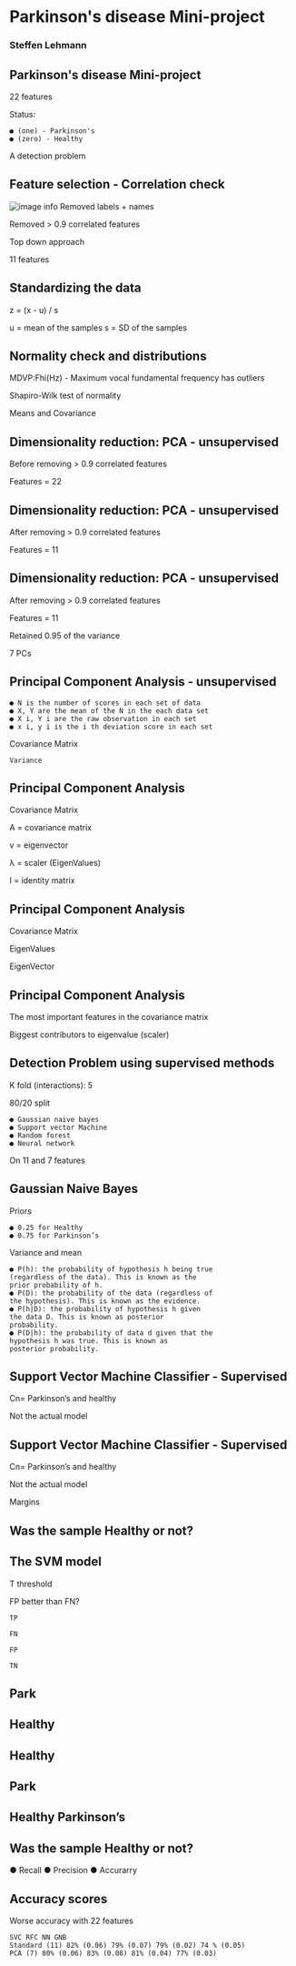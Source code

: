 # Parkinson's disease Mini-project

### Steffen Lehmann


## Parkinson's disease Mini-project

22 features

Status:

```
● (one) - Parkinson's
● (zero) - Healthy
```
A detection problem


## Feature selection - Correlation check
![image info](./images/image.png)
Removed labels + names

Removed > 0.9 correlated
features

Top down approach

11 features


## Standardizing the data

z = (x - u) / s

u = mean of the samples
s = SD of the samples


## Normality check and distributions

MDVP:Fhi(Hz) - Maximum vocal fundamental frequency
has outliers

Shapiro-Wilk test of normality

Means and Covariance


## Dimensionality reduction: PCA - unsupervised

Before removing > 0.9 correlated
features

Features = 22


## Dimensionality reduction: PCA - unsupervised

After removing > 0.9 correlated
features

Features = 11


## Dimensionality reduction: PCA - unsupervised

After removing > 0.9 correlated
features

Features = 11

Retained 0.95 of the variance

7 PCs


## Principal Component Analysis - unsupervised

```
● N is the number of scores in each set of data
● X, Y are the mean of the N in the each data set
● X i, Y i are the raw observation in each set
● x i, y i is the i th deviation score in each set
```
Covariance Matrix

```
Variance
```

## Principal Component Analysis

Covariance Matrix

A = covariance matrix

v = eigenvector

λ = scaler (EigenValues)

I = identity matrix


## Principal Component Analysis

Covariance Matrix

EigenValues

EigenVector


## Principal Component Analysis

The most important features
in the covariance matrix

Biggest contributors to
eigenvalue (scaler)


## Detection Problem using supervised methods

K fold (interactions): 5

80/20 split

```
● Gaussian naive bayes
● Support vector Machine
● Random forest
● Neural network
```
On 11 and 7 features


## Gaussian Naive Bayes

Priors

```
● 0.25 for Healthy
● 0.75 for Parkinson’s
```
Variance and mean

```
● P(h): the probability of hypothesis h being true
(regardless of the data). This is known as the
prior probability of h.
● P(D): the probability of the data (regardless of
the hypothesis). This is known as the evidence.
● P(h|D): the probability of hypothesis h given
the data D. This is known as posterior
probability.
● P(D|h): the probability of data d given that the
hypothesis h was true. This is known as
posterior probability.
```


## Support Vector Machine Classifier - Supervised

Cn= Parkinson’s and healthy

Not the actual model


## Support Vector Machine Classifier - Supervised

Cn= Parkinson’s and healthy

Not the actual model

Margins


## Was the sample Healthy or not?

## The SVM model

T threshold

FP better than FN?

```
TP
```
```
FN
```
```
FP
```
```
TN
```
## Park

## Healthy

## Healthy

## Park


## Healthy Parkinson’s

## Was the sample Healthy or not?

● Recall
● Precision
● Accurarry



## Accuracy scores

Worse accuracy with 22 features

```
SVC RFC NN GNB
Standard (11) 82% (0.06) 79% (0.07) 79% (0.02) 74 % (0.05)
PCA (7) 80% (0.06) 83% (0.08) 81% (0.04) 77% (0.03)
```

